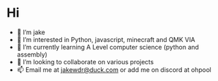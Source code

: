 # Hi 
- 👋 I’m jake
- 👀 I’m interested in Python, javascript, minecraft and QMK VIA
- 🌱 I’m currently learning A Level computer science (python and assembly)
- 💞️ I’m looking to collaborate on various projects
- 📫 Email me at jakewdr@duck.com or add me on discord at ohpool
